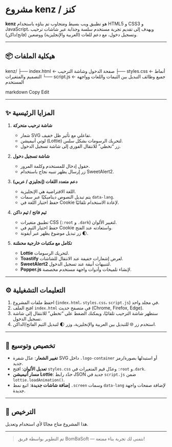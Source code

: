 # مشروع kenz / كنز

**kenz** هو تطبيق ويب بسيط ومتجاوب تم بناؤه باستخدام HTML5 و CSS3 و JavaScript، ويهدف إلى تقديم تجربة مستخدم سلسة وجذابة عبر شاشات ترحيب وتسجيل دخول، مع دعم للغات (العربية والإنجليزية) ووضعين (فاتح/داكن).

---

## 📦 هيكلية الملفات

kenz/
├── index.html ← صفحة الدخول وشاشة الترحيب
├── styles.css ← أنماط التصميم والمتغيرات
└── script.js ← جميع وظائف التبديل بين الثيمات واللغات وواجهة المستخدم

markdown
Copy
Edit

---

## ✨ المزايا الرئيسية

1. **شاشة ترحيب متحركة**

   - شعار SVG تفاعلي مع تأثير ظل خفيف.
   - لوتي أنيميشن (Lottie) لتحريك الرسومات بشكل سلس.
   - زر “تخطي” للانتقال الفوري إلى شاشة تسجيل الدخول.

2. **شاشة تسجيل دخول**

   - حقول إدخال للمستخدم وكلمة المرور.
   - زر إرسال يظهر تنبيه نجاح باستخدام SweetAlert2.

3. **دعم متعدد اللغات (إنجليزي / عربي)**

   - اللغة الافتراضية هي الإنجليزية.
   - يتم تبديل النصوص ديناميكيًا عبر سمات `data-lang`.
   - حفظ اختيار اللغة في Cookie لإعادة الاستخدام تلقائيًا.

4. **ثيم فاتح / ثيم داكن**

   - تطبيق متغيرات CSS (`:root` و `.dark`) لتغيير الألوان.
   - حفظ اختيار الثيم في Cookie واستعادته عند الفتح.
   - زر تبديل موضوع يظهر عبر أيقونة 🌓.

5. **تكامل مع مكتبات خارجية محسّنة**
   - **Lottie** لتحريك الرسومات.
   - **Toastify** لعرض إشعارات خفيفة عند الانتقال للشاشات.
   - **SweetAlert2** لتنبيهات أنيقة عند تسجيل الدخول.
   - **Popper.js** لإنشاء تلميحات وأدوات واجهة مستخدم مخصصة.

---

## ⚙️ التعليمات التشغيلية

1. احفظ ملفات المشروع (`index.html`، `styles.css`، `script.js`) في مجلد واحد.
2. افتح الملف `index.html` في متصفح حديث (Chrome, Firefox, Edge).
3. ستظهر شاشة الترحيب تلقائيًا، ويمكنك الضغط على “تخطي” للانتقال إلى شاشة تسجيل الدخول.
4. استخدم زر 🌐 للتبديل بين العربية والإنجليزية، وزر 🌓 لتبديل الثيم الفاتح/الداكن.

---

## 🎨 تخصيص وتوسيع

- **تغيير الشعار**: عدّل شفرة SVG داخل `.logo-container` أو استبدلها بصورة/رمز جديد.
- **تعديل الألوان**: افتح `styles.css` وعدّل قيم المتغيرات في `:root` و`.dark`.
- **مسار أنيميشن Lottie**: حدّد رابط JSON جديد في `script.js` ضمن `lottie.loadAnimation()`.
- **إضافة شاشات جديدة**: اتبع نمط `.screen` وسمات `data-lang` لإضافة صفحات واجهة جديدة.

---

## 📝 الترخيص

هذا المشروع متاح مجانًا لأي استخدام وتعديل.

---

> تم التطوير بواسطة فريق BomBaSoft — نتمنى لك تجربة بناء ممتعة!
